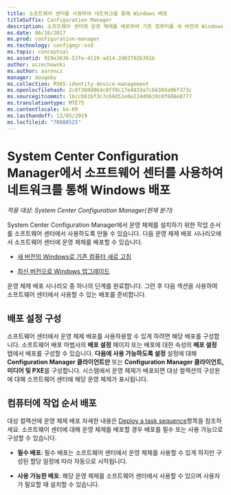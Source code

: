 ```yaml
---
title: 소프트웨어 센터를 사용하여 네트워크를 통해 Windows 배포
titleSuffix: Configuration Manager
description: 소프트웨어 센터에 운영 체제를 배포하여 기존 컴퓨터를 새 버전의 Windows로 새로 고치거나 Windows를 최신 버전으로 업그레이드할 수 있습니다.
ms.date: 06/16/2017
ms.prod: configuration-manager
ms.technology: configmgr-osd
ms.topic: conceptual
ms.assetid: 919e3636-53fe-4119-ad14-2d03702b391b
author: aczechowski
ms.author: aaroncz
manager: dougeby
ms.collection: M365-identity-device-management
ms.openlocfilehash: 2c8f360d864c0ff8c17e4833a7cb6384a06f373c
ms.sourcegitcommit: 1bccb61bf3c7c69d51e0e224d0619c8f608e8777
ms.translationtype: MTE75
ms.contentlocale: ko-KR
ms.lasthandoff: 12/05/2019
ms.locfileid: "70888525"
---
```

# <a name="use-software-center-to-deploy-windows-over-the-network-with-system-center-configuration-manager"></a>System Center Configuration Manager에서 소프트웨어 센터를 사용하여 네트워크를 통해 Windows 배포

*적용 대상: System Center Configuration Manager(현재 분기)*

System Center Configuration Manager에서 운영 체제를 설치하기 위한 작업 순서를 소프트웨어 센터에서 사용하도록 만들 수 있습니다. 다음 운영 체제 배포 시나리오에서 소프트웨어 센터에 운영 체제를 배포할 수 있습니다.

-   [새 버전의 Windows로 기존 컴퓨터 새로 고침](refresh-an-existing-computer-with-a-new-version-of-windows.md)

-   [최신 버전으로 Windows 업그레이드](upgrade-windows-to-the-latest-version.md)

운영 체제 배포 시나리오 중 하나의 단계를 완료합니다. 그런 후 다음 섹션을 사용하여 소프트웨어 센터에서 사용할 수 있는 배포를 준비합니다.

## <a name="configure-deployment-settings"></a>배포 설정 구성  
소프트웨어 센터에서 운영 체제 배포를 사용하용할 수 있게 하려면 해당 배포를 구성합니다. 소프트웨어 배포 마법사의 **배포 설정** 페이지 또는 배포에 대한 속성의 **배포 설정** 탭에서 배포를 구성할 수 있습니다. **다음에 사용 가능하도록 설정** 설정에 대해 **Configuration Manager 클라이언트만** 또는 **Configuration Manager 클라이언트, 미디어 및 PXE**를 구성합니다. 시스템에서 운영 체제가 배포되면 대상 컬렉션의 구성원에 대해 소프트웨어 센터에 해당 운영 체제가 표시됩니다.

##  <a name="BKMK_Deploy"></a> 컴퓨터에 작업 순서 배포  
대상 컬렉션에 운영 체제 배포 자세한 내용은 [Deploy a task sequence](/sccm/osd/deploy-use/deploy-a-task-sequence)항목을 참조하세요. 소프트웨어 센터에 대해 운영 체제를 배포할 경우 배포를 필수 또는 사용 가능으로 구성할 수 있습니다.

-   **필수 배포**: 필수 배포는 소프트웨어 센터에서 운영 체제를 사용할 수 있게 하지만 구성된 할당 일정에 따라 자동으로 시작됩니다.

-   **사용 가능한 배포**: 해당 운영 체제를 소프트웨어 센터에서 사용할 수 있으며 사용자가 필요할 때 설치할 수 있습니다.
